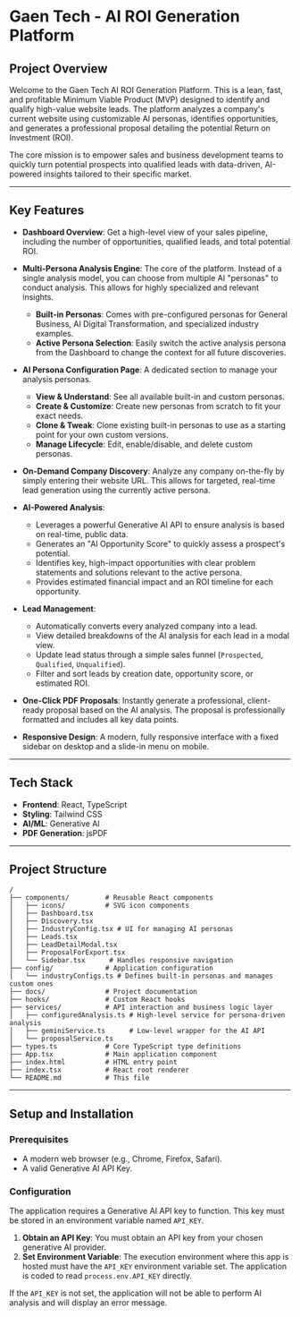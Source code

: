 # Gaen Tech - AI ROI Generation Platform

## Project Overview

Welcome to the Gaen Tech AI ROI Generation Platform. This is a lean, fast, and profitable Minimum Viable Product (MVP) designed to identify and qualify high-value website leads. The platform analyzes a company's current website using customizable AI personas, identifies opportunities, and generates a professional proposal detailing the potential Return on Investment (ROI).

The core mission is to empower sales and business development teams to quickly turn potential prospects into qualified leads with data-driven, AI-powered insights tailored to their specific market.

---

## Key Features

- **Dashboard Overview**: Get a high-level view of your sales pipeline, including the number of opportunities, qualified leads, and total potential ROI.

- **Multi-Persona Analysis Engine**: The core of the platform. Instead of a single analysis model, you can choose from multiple AI "personas" to conduct analysis. This allows for highly specialized and relevant insights.
    - **Built-in Personas**: Comes with pre-configured personas for General Business, AI Digital Transformation, and specialized industry examples.
    - **Active Persona Selection**: Easily switch the active analysis persona from the Dashboard to change the context for all future discoveries.

- **AI Persona Configuration Page**: A dedicated section to manage your analysis personas.
    - **View & Understand**: See all available built-in and custom personas.
    - **Create & Customize**: Create new personas from scratch to fit your exact needs.
    - **Clone & Tweak**: Clone existing built-in personas to use as a starting point for your own custom versions.
    - **Manage Lifecycle**: Edit, enable/disable, and delete custom personas.

- **On-Demand Company Discovery**: Analyze any company on-the-fly by simply entering their website URL. This allows for targeted, real-time lead generation using the currently active persona.

- **AI-Powered Analysis**:
    - Leverages a powerful Generative AI API to ensure analysis is based on real-time, public data.
    - Generates an "AI Opportunity Score" to quickly assess a prospect's potential.
    - Identifies key, high-impact opportunities with clear problem statements and solutions relevant to the active persona.
    - Provides estimated financial impact and an ROI timeline for each opportunity.

- **Lead Management**:
    - Automatically converts every analyzed company into a lead.
    - View detailed breakdowns of the AI analysis for each lead in a modal view.
    - Update lead status through a simple sales funnel (`Prospected`, `Qualified`, `Unqualified`).
    - Filter and sort leads by creation date, opportunity score, or estimated ROI.

- **One-Click PDF Proposals**: Instantly generate a professional, client-ready proposal based on the AI analysis. The proposal is professionally formatted and includes all key data points.

- **Responsive Design**: A modern, fully responsive interface with a fixed sidebar on desktop and a slide-in menu on mobile.

---

## Tech Stack

- **Frontend**: React, TypeScript
- **Styling**: Tailwind CSS
- **AI/ML**: Generative AI
- **PDF Generation**: jsPDF

---

## Project Structure

```
/
├── components/         # Reusable React components
│   ├── icons/          # SVG icon components
│   ├── Dashboard.tsx
│   ├── Discovery.tsx
│   ├── IndustryConfig.tsx # UI for managing AI personas
│   ├── Leads.tsx
│   ├── LeadDetailModal.tsx
│   ├── ProposalForExport.tsx
│   └── Sidebar.tsx      # Handles responsive navigation
├── config/             # Application configuration
│   └── industryConfigs.ts # Defines built-in personas and manages custom ones
├── docs/               # Project documentation
├── hooks/              # Custom React hooks
├── services/           # API interaction and business logic layer
│   ├── configuredAnalysis.ts # High-level service for persona-driven analysis
│   ├── geminiService.ts      # Low-level wrapper for the AI API
│   └── proposalService.ts
├── types.ts            # Core TypeScript type definitions
├── App.tsx             # Main application component
├── index.html          # HTML entry point
├── index.tsx           # React root renderer
└── README.md           # This file
```

---

## Setup and Installation

### Prerequisites

- A modern web browser (e.g., Chrome, Firefox, Safari).
- A valid Generative AI API Key.

### Configuration

The application requires a Generative AI API key to function. This key must be stored in an environment variable named `API_KEY`.

1.  **Obtain an API Key**: You must obtain an API key from your chosen generative AI provider.
2.  **Set Environment Variable**: The execution environment where this app is hosted must have the `API_KEY` environment variable set. The application is coded to read `process.env.API_KEY` directly.

If the `API_KEY` is not set, the application will not be able to perform AI analysis and will display an error message.